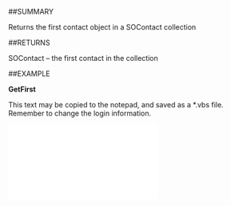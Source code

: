 
##SUMMARY

Returns the first contact object in a SOContact collection


##RETURNS

SOContact – the first contact in the collection


##EXAMPLE

**GetFirst**

This text may be copied to the notepad, and saved as a *.vbs file. Remember to change the login information.

![](..\..\Examples\vbs\SOContacts.GetFirst.vbs.txt)


